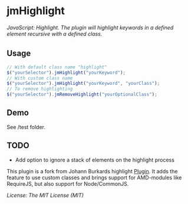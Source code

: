jmHighlight
==============

###### JavaScript: Highlight. The plugin will highlight keywords in a defined element recursive with a defined class.

Usage
--------
```javascript
// With default class name "highlight"
$("yourSelector").jmHighlight("yourKeyword");
// With custom class name
$("yourSelector").jmHighlight("yourKeyword", "yourClass");
// To remove highlighting
$("yourSelector").jmRemoveHighlight("yourOptionalClass");
```

Demo
--------
See /test folder.

TODO
--------
* Add option to ignore a stack of elements on the highlight process




This plugin is a fork from Johann Burkards highlight [Plugin](http://johannburkard.de/blog/programming/javascript/highlight-javascript-text-higlighting-jquery-plugin.html).
It adds the feature to use custom classes and brings support for AMD-modules like RequireJS, but also support for Node/CommonJS.

_License: The MIT License (MIT)_